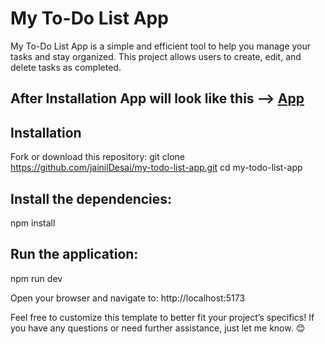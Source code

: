 # My To-Do List App
My To-Do List App is a simple and efficient tool to help you manage your tasks and stay organized. This project allows users to create, edit, and delete tasks  as completed.

## After Installation App will look like this --> [App](https://nvv97h.csb.app/)
## Installation
Fork or download this repository:
git clone https://github.com/jainilDesai/my-todo-list-app.git
cd my-todo-list-app

## Install the dependencies:
npm install

## Run the application:
npm run dev

Open your browser and navigate to:
http://localhost:5173

Feel free to customize this template to better fit your project’s specifics! If you have any questions or need further assistance, just let me know. 😊
